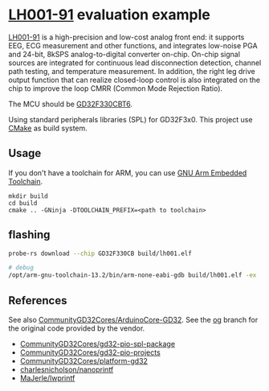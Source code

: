 # [LH001-91](http://en.legendsemi.com/product_2/1043097573976657920.html) evaluation example

[LH001-91](http://en.legendsemi.com/product_2/1043097573976657920.html) is a
high-precision and low-cost analog front end: it supports EEG, ECG measurement
and other functions, and integrates low-noise PGA and 24-bit, 8kSPS
analog-to-digital converter on-chip. On-chip signal sources are integrated for
continuous lead disconnection detection, channel path testing, and temperature
measurement. In addition, the right leg drive output function that can realize
closed-loop control is also integrated on the chip to improve the loop CMRR (Common Mode Rejection Ratio).

The MCU should be [GD32F330CBT6](https://www.gigadevice.com/product/mcu/mcus-product-selector/gd32f330cbt6).

Using standard peripherals libraries (SPL) for GD32F3x0. This project use [CMake](https://cmake.org/) as build system.

## Usage

If you don't have a toolchain for ARM, you can
use [GNU Arm Embedded Toolchain](https://developer.arm.com/tools-and-software/open-source-software/developer-tools/gnu-toolchain/gnu-rm).

```
mkdir build
cd build
cmake .. -GNinja -DTOOLCHAIN_PREFIX=<path to toolchain>
```

## flashing

```bash
probe-rs download --chip GD32F330CB build/lh001.elf
```

```bash
# debug
/opt/arm-gnu-toolchain-13.2/bin/arm-none-eabi-gdb build/lh001.elf -ex 'target extended-remote localhost:4242'
```

## References

See also [CommunityGD32Cores/ArduinoCore-GD32](https://github.com/CommunityGD32Cores/ArduinoCore-GD32).
See the [og](https://github.com/HQU-gxy/lh001-91-example/tree/og) branch for the original code provided by the vendor.

- [CommunityGD32Cores/gd32-pio-spl-package](https://github.com/CommunityGD32Cores/gd32-pio-spl-package)
- [CommunityGD32Cores/gd32-pio-projects](https://github.com/CommunityGD32Cores/gd32-pio-projects)
- [CommunityGD32Cores/platform-gd32](https://github.com/CommunityGD32Cores/platform-gd32)
- [charlesnicholson/nanoprintf](https://github.com/charlesnicholson/nanoprintf)
- [MaJerle/lwprintf](https://github.com/MaJerle/lwprintf)
